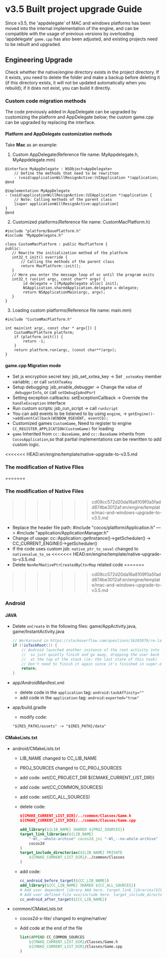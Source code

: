 # v3.5 Built project upgrade Guide

Since v3.5, the 'appdelegate' of MAC and windows platforms has been moved into the internal implementation of the engine, and can be compatible with the usage of previous versions by overloading 'appdelegate' `game.cpp` has also been adjusted, and existing projects need to be rebuilt and upgraded.

## Engineering Upgrade

Check whether the native/engine directory exists in the project directory. If it exists, you need to delete the folder and make a backup before deleting it (if this directory exists, it will not be updated automatically when you rebuild); if it does not exist, you can build it directly.

### Custom code migration methods

The code previously added in AppDelegate can be upgraded by customizing the platform and AppDelegate below; the custom game.cpp can be upgraded by replacing the interface.

#### Platform and AppDelegate customization methods

Take **Mac** as an example:

1. Custom AppDelegate(Reference file name: MyAppdelegate.h, MyAppdelegate.mm)

```
@interface MyAppDelegate : NSObject<AppDelegate>
    // Define the methods that need to be rewritten
    - (void)applicationWillResignActive:(UIApplication *)application;
@end

@implementation MyAppDelegate
- (void)applicationWillResignActive:(UIApplication *)application {
    // Note: Calling methods of the parent class
    [super applicationWillResignActive:application]
}
@end
```

2. Customized platforms(Reference file name: CustomMacPlatform.h)

```
#include "platform/BasePlatform.h"
#include "MyAppDelegate.h"

class CustomMacPlatform : public MacPlatform {
public:
   // Rewrite the initialization method of the platform
   int32_t init() override {
       // Calling the methods of the parent class
       return MacPlatform::init();
   }
   // Here you enter the message loop of oc until the program exits
   int32_t run(int argc, const char** argv) {
        id delegate = [[MyAppDelegate alloc] init];
        NSApplication.sharedApplication.delegate = delegate;
        return NSApplicationMain(argc, argv);
   }
}
```

3. Loading custom platforms(Reference file name: main.mm)

```
#include "CustomMacPlatform.h"

int main(int argc, const char * argv[]) {
    CustomMacPlatform platform; 
    if (platform.init()) {
        return -1;
    }
    return platform.run(argc, (const char**)argv); 
}
```

#### game.cpp Migration mode

- Set js encryption secret key: jsb_set_xxtea_key  -> Set `_xxteaKey` member variable; ; or call `setXXTeaKey`
- Setup debugging: jsb_enable_debugger     -> Change the value of `_debuggerInfo`, or call `setDebugIpAndPort`
- Setting exception callbacks: setExceptionCallback  -> Override the `handleException` interface
- Run custom scripts: jsb_run_script      -> call `runScript`
- You can add events to be listened to by using `engine`, -> `getEngine()->addEventCallback(WINDOW_OSEVENT, eventCb);`
- Customized games `CustomGame`, Need to register to engine  `CC_REGISTER_APPLICATION(CustomGame)` for loading
- `game` Inherited from `cc::BaseGame`, and `cc::BaseGame` inherits from `CocosApplication`,so that partial implementations can be rewritten to add custom logic.

<<<<<<< HEAD:en/engine/template/native-upgrade-to-v3.5.md
### The modification of Native FIles
=======
### The modification of Native Files
>>>>>>> cd09cc572d20da16a8109f0a5fadd874be3012af:en/engine/template/mac-and-windows-upgrade-to-v3.5.md

- Replace the header file path: #include "cocos/platform/Application.h" —> #include "application/ApplicationManager.h"
- Change of usage: cc::Application::getInstance()->getScheduler() -> CC_CURRENT_ENGINE()->getScheduler()
- If the code uses custom jsb: `native_ptr_to_seval` changed to `nativevalue_to_se`
<<<<<<< HEAD:en/engine/template/native-upgrade-to-v3.5.md
- Delete `NonRefNativePtrCreatedByCtorMap` related code
=======
>>>>>>> cd09cc572d20da16a8109f0a5fadd874be3012af:en/engine/template/mac-and-windows-upgrade-to-v3.5.md

### Android

#### JAVA

- Delete `onCreate` in the following files: game/AppActivity.java, game/InstantActivity.java

    ```java
    // Workaround in https://stackoverflow.com/questions/16283079/re-launch-of-activity-on-home-button-but-only-the-first-time/16447508
    if (!isTaskRoot()) {
        // Android launched another instance of the root activity into an existing task
        //  so just quietly finish and go away, dropping the user back into the activity
        //  at the top of the stack (ie: the last state of this task)
        // Don't need to finish it again since it's finished in super.onCreate .
        return;
    }
    ```

- app/AndroidManifest.xml
    - delete code in the `application` tag: `android:taskAffinity=""`
    - add code in the `application` tag: `android:exported="true"`

- app/build.gradle
    - modify code:

    ```html
    "${RES_PATH}/assets" -> "${RES_PATH}/data"
    ```

#### CMakeLists.txt

- android/CMakeLists.txt
    - LIB_NAME changed to CC_LIB_NAME
    - PROJ_SOURCES changed to CC_PROJ_SOURCES
    - add code: set(CC_PROJECT_DIR ${CMAKE_CURRENT_LIST_DIR})
    - add code: set(CC_COMMON_SOURCES)
    - add code: set(CC_ALL_SOURCES)
    - delete code:

        ```cmake
        ${CMAKE_CURRENT_LIST_DIR}/../common/Classes/Game.h
        ${CMAKE_CURRENT_LIST_DIR}/../common/Classes/Game.cpp

        add_library(${LIB_NAME} SHARED ${PROJ_SOURCES})
        target_link_libraries(${LIB_NAME}
            "-Wl,--whole-archive" cocos2d_jni "-Wl,--no-whole-archive"
            cocos2d
        )
        target_include_directories(${LIB_NAME} PRIVATE
            ${CMAKE_CURRENT_LIST_DIR}/../common/Classes
        )
        ```

    - add code:

        ```cmake
        cc_android_before_target(${CC_LIB_NAME})
        add_library(${CC_LIB_NAME} SHARED ${CC_ALL_SOURCES})
        # Add user dependent library AAA here. target_link_libraries(${CC_LIB_NAME} AAA)
        # Add user defined file xxx/include here. target_include_directories(${CC_LIB_NAME} PRIVATE ${CMAKE_CURRENT_LIST_DIR}/../common/Classes/xxx/include)
        cc_android_after_target(${CC_LIB_NAME})
        ```

- common/CMakeLists.txt
    - cocos2d-x-lite/ changed to engine/native/
    - Add code at the end of the file

        ```cmake
        list(APPEND CC_COMMON_SOURCES
            ${CMAKE_CURRENT_LIST_DIR}/Classes/Game.h
            ${CMAKE_CURRENT_LIST_DIR}/Classes/Game.cpp
        )
        ```
